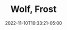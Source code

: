 ---
title: Wolf, Frost
date: 2022-11-10T10:33:21-05:00
draft: false
layout: national_monster_card
monster_manual: basic

Name: Wolf, Frost
Body_points: '40'
Strength_bonus: '4'
threshold: '0'
rips_from: Pin/Bind
Descriptive Phrase: Large Wolf with Glowing blue Eyes
Type: Animal
APL: '6'
Movement: Wandering
Inteligence: Animal
Society: Pack
Motivation: 
  - Survival
  - Protection of Cubs
  - Advancement of Pack
armor: None
offensive_abilities: 
  - "16 Elemental Ice x5"
defensive_abilities: ''
vulnerabilities: Double Damage from Flame
spells: None
pyramid: None
rec_treasure: ''
notes: ''
weapon_use: None
claws: 'Short/Long '
base_damage_call: Small Weapon - 3 Normal Short/Longsword - 4 Normal
at_death: Remains
healed_by: Healing
immune_to: Ice
Protectives: None to Start
Zone: B

---
